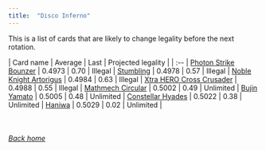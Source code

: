 ```yaml
---
title:  "Disco Inferno"
---
```


This is a list of cards that are likely to change legality before the next rotation.

| Card name | Average | Last | Projected legality |
| :-- |
[Photon Strike Bounzer](https://db.ygoprodeck.com/card/?search=Photon%20Strike%20Bounzer) | 0.4973 | 0.70 | Illegal |
[Stumbling](https://db.ygoprodeck.com/card/?search=Stumbling) | 0.4978 | 0.57 | Illegal |
[Noble Knight Artorigus](https://db.ygoprodeck.com/card/?search=Noble%20Knight%20Artorigus) | 0.4984 | 0.63 | Illegal |
[Xtra HERO Cross Crusader](https://db.ygoprodeck.com/card/?search=Xtra%20HERO%20Cross%20Crusader) | 0.4988 | 0.55 | Illegal |
[Mathmech Circular](https://db.ygoprodeck.com/card/?search=Mathmech%20Circular) | 0.5002 | 0.49 | Unlimited |
[Bujin Yamato](https://db.ygoprodeck.com/card/?search=Bujin%20Yamato) | 0.5005 | 0.48 | Unlimited |
[Constellar Hyades](https://db.ygoprodeck.com/card/?search=Constellar%20Hyades) | 0.5022 | 0.38 | Unlimited |
[Haniwa](https://db.ygoprodeck.com/card/?search=Haniwa) | 0.5029 | 0.02 | Unlimited |

<br>

###### [Back home](index)